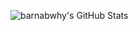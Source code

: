 ![barnabwhy's GitHub Stats](https://github-readme-stats.vercel.app/api?theme=tokyonight&show_icons=true&username=barnabwhy)
